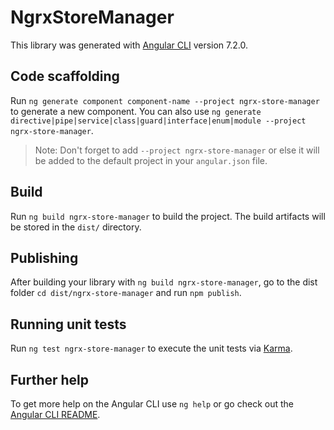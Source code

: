 # NgrxStoreManager

This library was generated with [Angular CLI](https://github.com/angular/angular-cli) version 7.2.0.

## Code scaffolding

Run `ng generate component component-name --project ngrx-store-manager` to generate a new component. You can also use `ng generate directive|pipe|service|class|guard|interface|enum|module --project ngrx-store-manager`.
> Note: Don't forget to add `--project ngrx-store-manager` or else it will be added to the default project in your `angular.json` file. 

## Build

Run `ng build ngrx-store-manager` to build the project. The build artifacts will be stored in the `dist/` directory.

## Publishing

After building your library with `ng build ngrx-store-manager`, go to the dist folder `cd dist/ngrx-store-manager` and run `npm publish`.

## Running unit tests

Run `ng test ngrx-store-manager` to execute the unit tests via [Karma](https://karma-runner.github.io).

## Further help

To get more help on the Angular CLI use `ng help` or go check out the [Angular CLI README](https://github.com/angular/angular-cli/blob/master/README.md).
